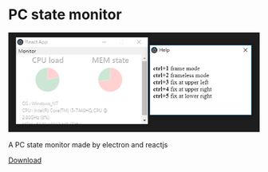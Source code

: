 # PC state monitor
![cover](https://raw.githubusercontent.com/p208p2002/pc-monitor/master/cover.png)

A PC state monitor made by electron and reactjs

[Download](https://github.com/p208p2002/pc-monitor/releases)
